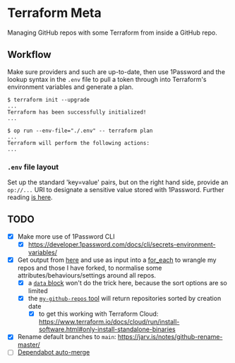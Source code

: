 # Terraform Meta

Managing GitHub repos with some Terraform from inside a GitHub repo.

## Workflow

Make sure providers and such are up-to-date, then use 1Password and the lookup syntax in the `.env` file to pull a
token through into Terraform's environment variables and generate a plan.

```shell
$ terraform init --upgrade
...
Terraform has been successfully initialized!
...

$ op run --env-file="./.env" -- terraform plan
...
Terraform will perform the following actions:
...
```

### `.env` file layout

Set up the standard 'key=value' pairs, but on the right hand side, provide an `op://...` URI to designate a sensitive
value stored with 1Password. Further reading
[is here](https://developer.1password.com/docs/cli/secrets-environment-variables/#use-environment-env-files).

## TODO

- [x] Make more use of 1Password CLI
  - [x] <https://developer.1password.com/docs/cli/secrets-environment-variables/>
- [x] Get output from [here](https://github.com/jlucktay/my-github-repos) and use as input into a [for_each](https://www.terraform.io/docs/language/meta-arguments/for_each.html) to wrangle my repos and those I have forked, to normalise some attributes/behaviours/settings around all repos.
  - [x] a [`data` block](https://registry.terraform.io/providers/integrations/github/latest/docs/data-sources/repositories#argument-reference) won't do the trick here, because the sort options are so limited
  - [x] the [`my-github-repos` tool](https://github.com/jlucktay/my-github-repos) will return repositories sorted by creation date
    - [x] to get this working with Terraform Cloud: <https://www.terraform.io/docs/cloud/run/install-software.html#only-install-standalone-binaries>
- [x] Rename default branches to `main`: <https://jarv.is/notes/github-rename-master/>
- [ ] [Dependabot auto-merge](https://github.com/ovotech/ovo-backstage/blob/update/dependabot/enable-auto-merge/.github/workflows/dependabot.yml)
